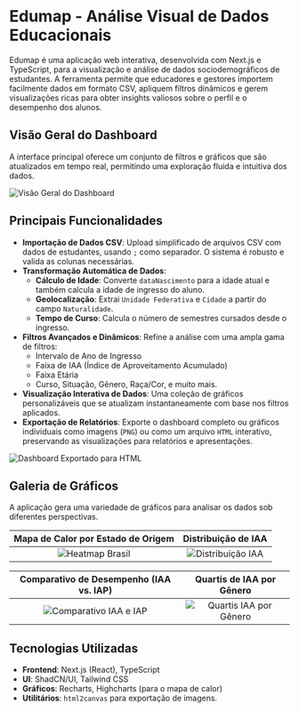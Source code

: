 # Edumap - Análise Visual de Dados Educacionais

Edumap é uma aplicação web interativa, desenvolvida com Next.js e TypeScript, para a visualização e análise de dados sociodemográficos de estudantes. A ferramenta permite que educadores e gestores importem facilmente dados em formato CSV, apliquem filtros dinâmicos e gerem visualizações ricas para obter insights valiosos sobre o perfil e o desempenho dos alunos.

## Visão Geral do Dashboard

A interface principal oferece um conjunto de filtros e gráficos que são atualizados em tempo real, permitindo uma exploração fluida e intuitiva dos dados.

![Visão Geral do Dashboard](https://github.com/leandro-couto/edumap/blob/main/docs/dashboard-geral.png?raw=true)

## Principais Funcionalidades

- **Importação de Dados CSV**: Upload simplificado de arquivos CSV com dados de estudantes, usando `;` como separador. O sistema é robusto e valida as colunas necessárias.
- **Transformação Automática de Dados**:
  - **Cálculo de Idade**: Converte `dataNascimento` para a idade atual e também calcula a idade de ingresso do aluno.
  - **Geolocalização**: Extrai `Unidade Federativa` e `Cidade` a partir do campo `Naturalidade`.
  - **Tempo de Curso**: Calcula o número de semestres cursados desde o ingresso.
- **Filtros Avançados e Dinâmicos**: Refine a análise com uma ampla gama de filtros:
  - Intervalo de Ano de Ingresso
  - Faixa de IAA (Índice de Aproveitamento Acumulado)
  - Faixa Etária
  - Curso, Situação, Gênero, Raça/Cor, e muito mais.
- **Visualização Interativa de Dados**: Uma coleção de gráficos personalizáveis que se atualizam instantaneamente com base nos filtros aplicados.
- **Exportação de Relatórios**: Exporte o dashboard completo ou gráficos individuais como imagens (`PNG`) ou como um arquivo `HTML` interativo, preservando as visualizações para relatórios e apresentações.

![Dashboard Exportado para HTML](https://github.com/leandro-couto/edumap/blob/main/docs/dashboard-export.png?raw=true)

## Galeria de Gráficos

A aplicação gera uma variedade de gráficos para analisar os dados sob diferentes perspectivas.

| Mapa de Calor por Estado de Origem | Distribuição de IAA |
| :---: | :---: |
| ![Heatmap Brasil](https://github.com/leandro-couto/edumap/blob/main/docs/heatmap.png?raw=true) | ![Distribuição IAA](https://github.com/leandro-couto/edumap/blob/main/docs/iaa-distribution.png?raw=true) |

| Comparativo de Desempenho (IAA vs. IAP) | Quartis de IAA por Gênero |
| :---: | :---: |
| ![Comparativo IAA e IAP](https://github.com/leandro-couto/edumap/blob/main/docs/iaa-iap.png?raw=true) | ![Quartis IAA por Gênero](https://github.com/leandro-couto/edumap/blob/main/docs/iaa-gender.png?raw=true) |

## Tecnologias Utilizadas

- **Frontend**: Next.js (React), TypeScript
- **UI**: ShadCN/UI, Tailwind CSS
- **Gráficos**: Recharts, Highcharts (para o mapa de calor)
- **Utilitários**: `html2canvas` para exportação de imagens.
